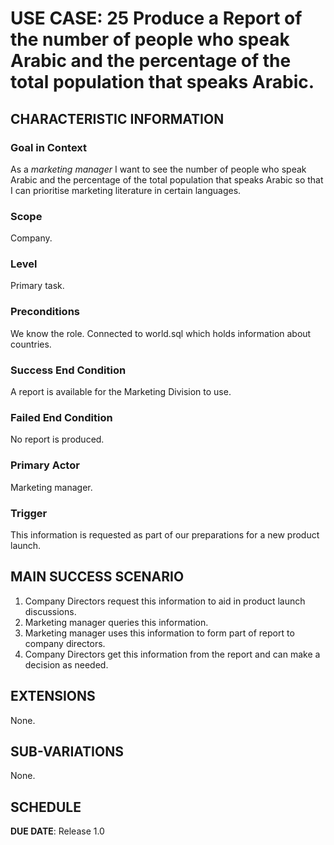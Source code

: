 # USE CASE: 25 Produce a Report of the number of people who speak Arabic and the percentage of the total population that speaks Arabic.

## CHARACTERISTIC INFORMATION

### Goal in Context

As a *marketing manager* I want to see the number of people who speak Arabic and the percentage of the total population that speaks Arabic so that I can prioritise marketing literature in certain languages.

### Scope

Company.

### Level

Primary task.

### Preconditions

We know the role.  Connected to world.sql which holds information about countries.

### Success End Condition

A report is available for the Marketing Division to use.

### Failed End Condition

No report is produced.

### Primary Actor

Marketing manager.

### Trigger

This information is requested as part of our preparations for a new product launch.

## MAIN SUCCESS SCENARIO

1. Company Directors request this information to aid in product launch discussions.
2. Marketing manager queries this information.
3. Marketing manager uses this information to form part of report to company directors.
4. Company Directors get this information from the report and can make a decision as needed.

## EXTENSIONS
None.

## SUB-VARIATIONS

None.

## SCHEDULE

**DUE DATE**: Release 1.0